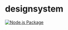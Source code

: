 # designsystem
[![Node.js Package](https://github.com/weathercloset/designsystem/actions/workflows/npm-publish.yml/badge.svg)](https://github.com/weathercloset/designsystem/actions/workflows/npm-publish.yml)
